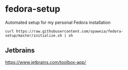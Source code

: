 # fedora-setup

Automated setup for my personal Fedora installation

    curl https://raw.githubusercontent.com/spawnia/fedora-setup/master/initialize.sh | sh

## Jetbrains

https://www.jetbrains.com/toolbox-app/
